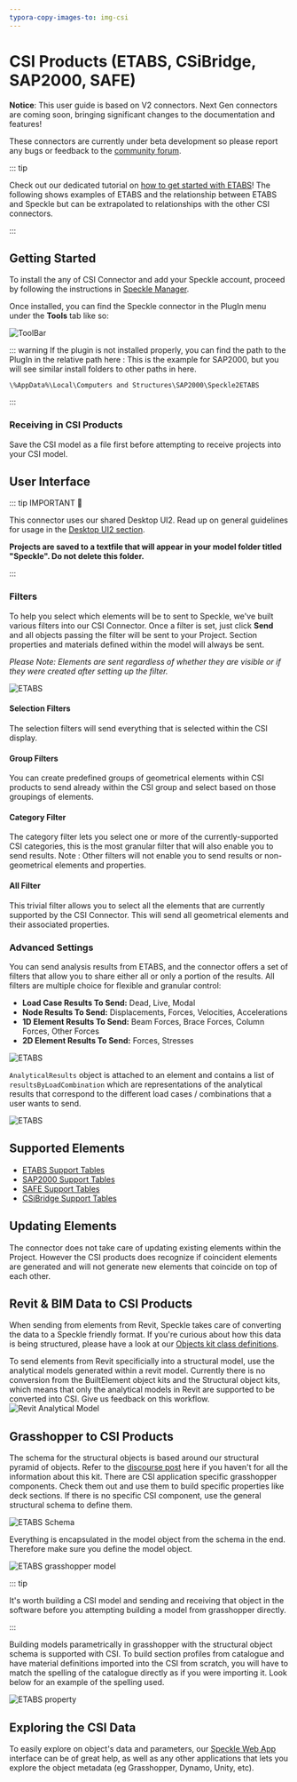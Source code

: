 ```yaml
---
typora-copy-images-to: img-csi
---
```


# CSI Products (ETABS, CSiBridge, SAP2000, SAFE)

<div class="banner-ribbon">
  <span><b>Notice</b>: This user guide is based on V2 connectors.</span>
  <span class="next-gen">Next Gen connectors are coming soon, bringing significant changes to the documentation and features!</span>
</div>

These connectors are currently under beta development so please report any bugs or feedback to the [community forum](https://speckle.community/).

::: tip

Check out our dedicated tutorial on [how to get started with ETABS](https://www.speckle.systems/tutorials/getting-started-with-speckle-for-etabs)! The following shows examples of ETABS and the relationship between ETABS and Speckle but can be extrapolated to relationships with the other CSI connectors.

:::

## Getting Started

To install the any of CSI Connector and add your Speckle account, proceed by following the instructions in [Speckle Manager](/user/manager).

Once installed, you can find the Speckle connector in the PlugIn menu under the **Tools** tab like so:

![ToolBar](./img-csi/toolbar.png)

::: warning
If the plugin is not installed properly, you can find the path to the PlugIn in the relative path here : This is the example for SAP2000, but you will see similar install folders to other paths in here.

`\%AppData%\Local\Computers and Structures\SAP2000\Speckle2ETABS`

:::

### Receiving in CSI Products

Save the CSI model as a file first before attempting to receive projects into your CSI model.

## User Interface

::: tip IMPORTANT 🙌

This connector uses our shared Desktop UI2. Read up on general guidelines for usage in the [Desktop UI2 section](https://speckle.community/t/new-desktopui-in-alpha-testing/1851/2).

**Projects are saved to a textfile that will appear in your model folder titled "Speckle". Do not delete this folder.**

:::

### Filters

To help you select which elements will be to sent to Speckle, we've built various filters into our CSI Connector. Once a filter is set, just click **Send** and all objects passing the filter will be sent to your Project. Section properties and materials defined within the model will always be sent.

_Please Note: Elements are sent regardless of whether they are visible or if they were created after setting up the filter._

![ETABS](./img-csi/etabs-ui.png)

#### Selection Filters

The selection filters will send everything that is selected within the CSI display.

#### Group Filters

You can create predefined groups of geometrical elements within CSI products to send already within the CSI group and select based on those groupings of elements.

#### Category Filter

The category filter lets you select one or more of the currently-supported CSI categories, this is the most granular filter that will also enable you to send results. Note : Other filters will not enable you to send results or non-geometrical elements and properties.

#### All Filter

This trivial filter allows you to select all the elements that are currently supported by the CSI Connector. This will send all geometrical elements and their associated properties.

### Advanced Settings

You can send analysis results from ETABS, and the connector offers a set of filters that allow you to share either all or only a portion of the results. All filters are multiple choice for flexible and granular control:

- **Load Case Results To Send:** Dead, Live, Modal
- **Node Results To Send:** Displacements, Forces, Velocities, Accelerations
- **1D Element Results To Send:** Beam Forces, Brace Forces, Column Forces, Other Forces
- **2D Element Results To Send:** Forces, Stresses

![ETABS](./img-csi/advanced-settings.png)

`AnalyticalResults` object is attached to an element and contains a list of `resultsByLoadCombination` which are representations of the analytical results that correspond to the different load cases / combinations that a user wants to send.

![ETABS](./img-csi/analytical-results.png)

## Supported Elements

- [ETABS Support Tables](/user/support-tables.html#etabs)
- [SAP2000 Support Tables](/user/support-tables.html#sap2000)
- [SAFE Support Tables](/user/support-tables.html#safe)
- [CSiBridge Support Tables](/user/support-tables.html#csibridge)

## Updating Elements

The connector does not take care of updating existing elements within the Project. However the CSI products does recognize if coincident elements are generated and will not generate new elements that coincide on top of each other.

## Revit & BIM Data to CSI Products

When sending from elements from Revit, Speckle takes care of converting the data to a Speckle friendly format. If you're curious about how this data is being structured, please have a look at our [Objects kit class definitions](https://github.com/specklesystems/speckle-sharp/tree/master/Objects/Objects/BuiltElements).

To send elements from Revit specificially into a structural model, use the analytical models generated within a revit model. Currently there is no conversion from the BuiltElement object kits and the Structural object kits, which means that only the analytical models in Revit are supported to be converted into CSI. Give us feedback on this workflow. ![Revit Analytical Model](./img-csi/analytical-model.png)

## Grasshopper to CSI Products

The schema for the structural objects is based around our structural pyramid of objects. Refer to the [discourse post](https://speckle.community/t/introducing-structural-classes-for-speckle/1824/8) here if you haven't for all the information about this kit. There are CSI application specific grasshopper components. Check them out and use them to build specific properties like deck sections. If there is no specific CSI component, use the general structural schema to define them.

![ETABS Schema](./img-csi/structural-tool.png)

Everything is encapsulated in the model object from the schema in the end. Therefore make sure you define the model object.

![ETABS grasshopper model](./img-csi/model.png)

::: tip

It's worth building a CSI model and sending and receiving that object in the software before you attempting building a model from grasshopper directly.

:::

Building models parametrically in grasshopper with the structural object schema is supported with CSI. To build section profiles from catalogue and have material definitions imported into the CSI from scratch, you will have to match the spelling of the catalogue directly as if you were importing it. Look below for an example of the spelling used.

![ETABS property](./img-csi/grasshopper-sections.png)

## Exploring the CSI Data

To easily explore on object's data and parameters, our [Speckle Web App](/user/web.html) interface can be of great help, as well as any other applications that lets you explore the object metadata (eg Grasshopper, Dynamo, Unity, etc).
